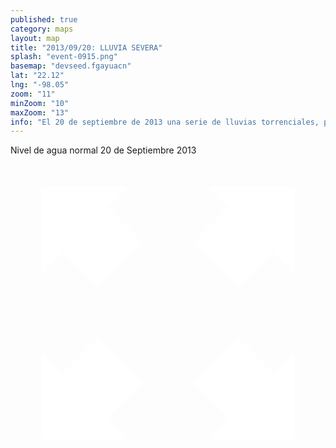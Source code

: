 ```yaml
---
published: true
category: maps
layout: map
title: "2013/09/20: LLUVIA SEVERA"
splash: "event-0915.png"
basemap: "devseed.fgayuacn"
lat: "22.12"
lng: "-98.05"
zoom: "11"
minZoom: "10"
maxZoom: "13"
info: "El 20 de septiembre de 2013 una serie de lluvias torrenciales, provocadas por el huracán Ingrid, causaron serios estragos en toma la costa del Golfo de México. En particular la ciudad de Tampico, Tamaulipas se vio fuertemente afectada y después de evento y requirió de más de 40 proyectos de reconstrucción de infraestructura financiados por el Fondo de Desastres Naturales. En la siguiente herramienta usando el slider en la parte superior, usando imágenes satelitales infrarrojas, puedes observar como se veía Tampico antes (lado derecho) y después del huracán ingrid. En particular es notable el incremento del tamaño de los cuerpos de agua en la región. Adicionalmente se incluye un marcador en la ubicación de cada uno de los proyectos de reconstrucción posteriores."
---
```


<div id="slider">
<span class="layer-label label-left">Nivel de agua normal</span>
<span class="layer-label label-right">20 de Septiembre 2013</span>
</div>

<a target="_blank" href="#" id="fullscreen">
    <svg xmlns="http://www.w3.org/2000/svg" version="1.1" x="0" y="0" width="100%" height="100%" viewBox="0 0 512 512" enable-background="new 0 0 512 512" xml:space="preserve"><path style="fill: #fff;" d="M157.9 426.9L192.9 462H50V319.1l35.1 35 57.3-57.3 72.9 72.9L157.9 426.9zM319.1 50l35 35.1 -56.1 56.1 72.9 72.9 56.1-56.1L462 192.9V50H319.1zM85.1 157.9L50 192.9V50h142.9L157.9 85.1l57.3 57.3 -72.9 72.9L85.1 157.9zM462 319.1l-35.1 35 -56.1-56.1 -72.9 72.9 56.1 56.1L319.1 462H462V319.1z"/></svg>
</a>

<script type='text/javascript'>

$('#slider').append("<input id='range' class='range' type='range' min='0' max='1.0' step='any' />");

$('.loading').show();
$('#info').hide();
$('#pager').hide();

L.mapbox.accessToken = 'pk.eyJ1IjoiZGV2c2VlZCIsImEiOiJnUi1mbkVvIn0.018aLhX0Mb0tdtaT2QNe2Q';
var map = L.mapbox.map('map', null, { maxZoom: {{page.maxZoom}}, minZoom: {{page.minZoom}} }).setView([{{page.lat}}, {{page.lng}}], {{page.zoom}});
var baseLayer = L.mapbox.tileLayer('devseed.tampico2014');
map.addLayer(baseLayer);
var municipalitesLayer = L.geoJson();
var overlay = L.mapbox.tileLayer('devseed.tampicoFlooded').addTo(map);
var range = document.getElementById('range');
var markers = L.mapbox.featureLayer();
var municipalityKey = [];
municipalitesLayer.addTo(map);
markers.addTo(map);


new L.Control.MiniMap(L.mapbox.tileLayer('devseed.jfe5nhb2'), {
        aimingRectOptions: {
            color: '#FFBF00'
        }
    })
    .addTo(map);

 $.ajax({
        type: 'GET',
        url: 'http://201.175.32.249/api/action/datastore_search?resource_id=738a516d-67aa-4b4b-837a-2b81b9c9f61f&filters={"Code": "20300200920130130"}&limit=100000',
        dataType: 'jsonp',
        cache: true,
        success: function(data) {
			
			console.log(data);
		
            $.each(data.result.records, function(index, value) {

                if (value.MunId) {

                    var munId = value.MunId.toString();
                    if (munId.length == 4) {
                        munId = '0' + munId;
                    }
                    var stateId = munId.substring(0, 2);
                    var munId = munId.substring(2);
                    
                    
                    var marker = L.marker(new L.LatLng(value['LATITUD'], value['LONGITUD']), {
                            'id': munId
                        });

                      var markup = '<img onerror="imgError(this);" class="project-image-tooltip" src="https://s3.amazonaws.com/fondephotos/Fotos-out/' + value['CLAVE'] + '-a.jpg" /><b>' + value['MUNICIPIO'] + '</b><br><small>' + value['ESTADO'] + '</small><br>' + value['TIPO.DE.APOYO'] + ', ' + withCommas(value['MONTO.RECONSTRUCCION'] + ' MXP');


                       // marker.setIcon(L.icon(icon));
                        marker.bindPopup(markup, {
                            autoPan: true
                        });

                        markers.addLayer(marker);
                        
                        $('.loading').hide();
	
		
                }

            });
            
            }
      });
      
 

var hash = window.location.hash;
if (hash === '#embed') {
    $('body').addClass('embed');
    map.scrollWheelZoom.disable();
}
   
         
function withCommas(x) {
    return x.toString().replace(/\B(?=(\d{3})+(?!\d))/g, ",");
}


function clip() {
  var nw = map.containerPointToLayerPoint([0, 0]),
      se = map.containerPointToLayerPoint(map.getSize()),
      clipX = nw.x + (se.x - nw.x) * range.value;

  overlay.getContainer().style.clip = 'rect(' + [nw.y, clipX, se.y, nw.x].join('px,') + 'px)';
}

range['oninput' in range ? 'oninput' : 'onchange'] = clip;
map.on('move', clip);

clip();

function imgError(image){
    $(image).hide();
}


</script>  